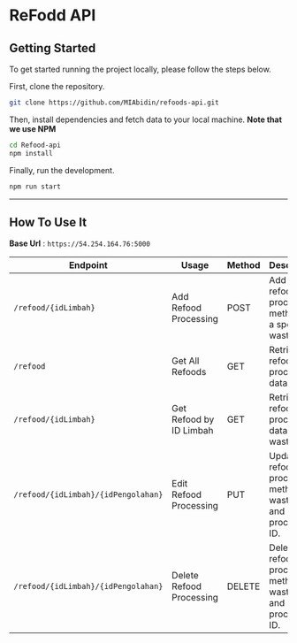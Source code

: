 # ReFodd API

## Getting Started

To get started running the project locally, please follow the steps below.

First, clone the repository.

```bash
git clone https://github.com/MIAbidin/refoods-api.git
```

Then, install dependencies and fetch data to your local machine. **Note that we use NPM**

```bash
cd Refood-api
npm install
```

Finally, run the development.

```bash
npm run start
```

---

## How To Use It

**Base Url** :  `https://54.254.164.76:5000`

| Endpoint | Usage | Method | Description |
|----------|-------|---------|----------|
| `/refood/{idLimbah}` | Add Refood Processing | POST |  Add a new refood processing method for a specific waste ID. |
| `/refood` | Get All Refoods | GET |  Retrieve all refood processing data. |
| `/refood/{idLimbah}` | Get Refood by ID Limbah | GET |  Retrieve refood processing data by waste ID. |
| `/refood/{idLimbah}/{idPengolahan}` | Edit Refood Processing | PUT |  Update refood processing method by waste ID and processing ID. |
| `/refood/{idLimbah}/{idPengolahan}` | Delete Refood Processing | DELETE |  Delete refood processing method by waste ID and processing ID.  |
